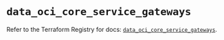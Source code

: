 # `data_oci_core_service_gateways`

Refer to the Terraform Registry for docs: [`data_oci_core_service_gateways`](https://registry.terraform.io/providers/oracle/oci/6.18.0/docs/data-sources/core_service_gateways).
